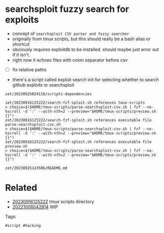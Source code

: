 # searchsploit fuzzy search for exploits

- concept of `searchsploit CSV parser and fuzzy searcher`
- originally from tmux scripts, but this should really be a bash alias or shortcut
- obviously requires exploitdb to be installed. should maybe just error out if it isn't.
- right now it echoes files with colon separator before csv
- [ ] fix relative paths
- there's a script called exploit search init for selecting whether to search github exploits or searchsploit

```
zet/20230925024118/scripts-dependencies

zet/20230916125222/search-fzf-sploit.sh references tmux-scripts
> choice=$($HOME/tmux-scripts/parse-searchsploit-csv.sh | fzf --no-hscroll -d ':' --with-nth=2 --preview="$HOME/tmux-scripts/preview.sh {}")
zet/20230916125222/search-fzf-sploit.sh references executable file parse-searchsploit-csv.sh
> choice=$($HOME/tmux-scripts/parse-searchsploit-csv.sh | fzf --no-hscroll -d ':' --with-nth=2 --preview="$HOME/tmux-scripts/preview.sh {}")
zet/20230916125222/search-fzf-sploit.sh references executable file preview.sh
> choice=$($HOME/tmux-scripts/parse-searchsploit-csv.sh | fzf --no-hscroll -d ':' --with-nth=2 --preview="$HOME/tmux-scripts/preview.sh {}")
```

` zet/20230925143506/README.md `

# Related

- [20230916125222](/zet/20230916125222/README.md) tmux scripts directory
- [20221008042814](/zet/20221008042814/README.md) WIP

Tags:

    #script #hacking

